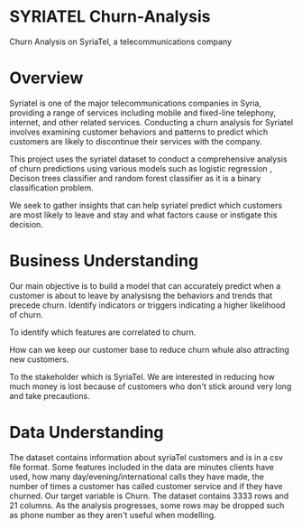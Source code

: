 # SYRIATEL Churn-Analysis
Churn Analysis on SyriaTel,  a telecommunications company

# Overview
Syriatel is one of the major telecommunications companies in Syria, providing a range of services including mobile and fixed-line telephony, internet, and other related services. Conducting a churn analysis for Syriatel involves examining customer behaviors and patterns to predict which customers are likely to discontinue their services with the company.

This project uses the syriatel dataset to conduct a comprehensive analysis of churn predictions using various models such as logistic regression , Decison trees classifier and random forest classifier as it is a binary classification problem.

We seek to gather insights that can help syriatel predict which customers are most likely to leave and stay and what factors cause or instigate this decision.

# Business Understanding
Our main objective is to build a model that can accurately predict when a customer is about to leave by analysisng the behaviors and trends that precede churn. Identify indicators or triggers indicating a higher likelihood of churn.

To identify which features are correlated to churn.

How can we keep our customer base to reduce churn whule also attracting new customers.

To the stakeholder which is SyriaTel. We are interested in reducing how much money is lost because of customers who don't stick around very long and take precautions.

# Data Understanding
The dataset contains information about syriaTel customers and is in a csv file format. Some features included in the data are minutes clients have used, how many day/evening/international calls they have made, the number of times a customer has called customer service and if they have churned. Our target variable is Churn. The dataset contains 3333 rows and 21 columns. As the analysis progresses, some rows may be dropped such as phone number as they aren't useful when modelling.
